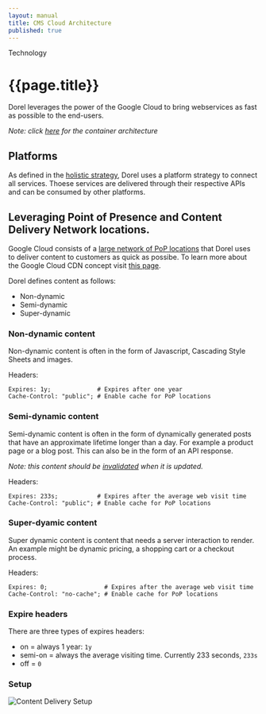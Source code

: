```yaml
---
layout: manual
title: CMS Cloud Architecture
published: true
---
```


Technology

# {{page.title}}

Dorel leverages the power of the Google Cloud to bring webservices as fast as possible to the end-users.

_Note: click [here](./container-architecture) for the container architecture_

## Platforms

As defined in the [holistic strategy](../../strategy/holistic), Dorel uses a platform strategy to connect all services. Thoese services are delivered through their respective APIs and can be consumed by other platforms.

## Leveraging Point of Presence and Content Delivery Network locations.

Google Cloud consists of a [large network of PoP locations](https://peering.google.com/#/infrastructure) that Dorel uses to deliver content to customers as quick as possibe. To learn more about the Google Cloud CDN concept visit [this page](https://cloud.google.com/cdn/docs/caching).

Dorel defines content as follows:
- Non-dynamic
- Semi-dynamic
- Super-dynamic

### Non-dynamic content

Non-dynamic content is often in the form of Javascript, Cascading Style Sheets and images.

Headers:
```
Expires: 1y;             # Expires after one year
Cache-Control: "public"; # Enable cache for PoP locations
```

### Semi-dynamic content

Semi-dynamic content is often in the form of dynamically generated posts that have an approximate lifetime longer than a day. For example a product page or a blog post. This can also be in the form of an API response.

_Note: this content should be [invalidated](https://cloud.google.com/cdn/docs/invalidating-cached-content) when it is updated._

Headers:
```
Expires: 233s;           # Expires after the average web visit time
Cache-Control: "public"; # Enable cache for PoP locations
```

### Super-dyamic content

Super dynamic content is content that needs a server interaction to render. An example might be dynamic pricing, a shopping cart or a checkout process.

Headers:
```
Expires: 0;                # Expires after the average web visit time
Cache-Control: "no-cache"; # Enable cache for PoP locations
```

### Expire headers

There are three types of expires headers:

- on = always 1 year: `1y`
- semi-on = always the average visiting time. Currently 233 seconds, `233s`
- off = `0`

### Setup

![Content Delivery Setup](/assets/gcloud-loadbalance-architecture.png "Content Delivery Setup")